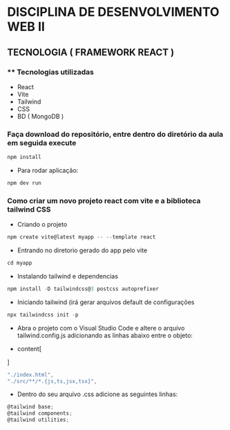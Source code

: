 # DISCIPLINA DE DESENVOLVIMENTO WEB II

## TECNOLOGIA ( FRAMEWORK REACT )

### ** Tecnologias utilizadas


* React
* Vite
* Tailwind
* CSS
* BD ( MongoDB )

### Faça download do repositório, entre dentro do diretório da aula em seguida execute

~~~javascript
npm install
~~~

* Para rodar aplicação:

~~~javascript
npm dev run
~~~

### Como criar um novo projeto react com vite e a biblioteca tailwind CSS

* Criando o projeto
~~~javascript
npm create vite@latest myapp -- --template react
~~~

* Entrando no diretorio gerado do app pelo vite
~~~javascript
cd myapp
~~~

* Instalando tailwind e dependencias
~~~javascript
npm install -D tailwindcss@3 postcss autoprefixer
~~~

* Iniciando tailwind (irá gerar arquivos default de configurações
~~~javascript
npx tailwindcss init -p
~~~

* Abra o projeto com o Visual Studio Code e altere o arquivo tailwind.config.js
adicionando as linhas abaixo entre o objeto:

* content[

]

~~~javascript
"./index.html",
"./src/**/*.{js,ts,jsx,tsx}",
~~~

* Dentro do seu arquivo .css adicione as seguintes linhas:

~~~javascript
@tailwind base;
@tailwind components;
@tailwind utilities;
~~~
